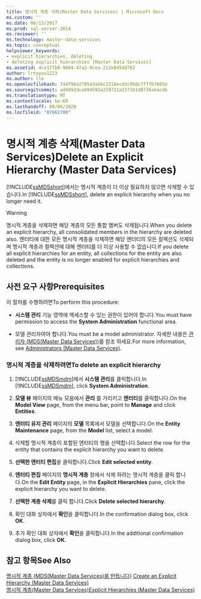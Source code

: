 ```yaml
---
title: 명시적 계층 삭제(Master Data Services) | Microsoft Docs
ms.custom: ''
ms.date: 06/13/2017
ms.prod: sql-server-2014
ms.reviewer: ''
ms.technology: master-data-services
ms.topic: conceptual
helpviewer_keywords:
- explicit hierarchies, deleting
- deleting explicit hierarchies [Master Data Services]
ms.assetid: 4ce177b0-9884-47a2-9cea-212e845dd762
author: lrtoyou1223
ms.author: lle
ms.openlocfilehash: 744f96a2705a3abbc2318ecd3c9b0c7fffb7605e
ms.sourcegitcommit: ad4d92dce894592a259721a1571b1d8736abacdb
ms.translationtype: MT
ms.contentlocale: ko-KR
ms.lasthandoff: 08/04/2020
ms.locfileid: "87661700"
---
```

# <a name="delete-an-explicit-hierarchy-master-data-services"></a><span data-ttu-id="c76f1-102">명시적 계층 삭제(Master Data Services)</span><span class="sxs-lookup"><span data-stu-id="c76f1-102">Delete an Explicit Hierarchy (Master Data Services)</span></span>
  <span data-ttu-id="c76f1-103">[!INCLUDE[ssMDSshort](../includes/ssmdsshort-md.md)]에서는 명시적 계층이 더 이상 필요하지 않으면 삭제할 수 있습니다.</span><span class="sxs-lookup"><span data-stu-id="c76f1-103">In [!INCLUDE[ssMDSshort](../includes/ssmdsshort-md.md)], delete an explicit hierarchy when you no longer need it.</span></span>  
  
> [!WARNING]  
>  <span data-ttu-id="c76f1-104">명시적 계층을 삭제하면 해당 계층의 모든 통합 멤버도 삭제됩니다.</span><span class="sxs-lookup"><span data-stu-id="c76f1-104">When you delete an explicit hierarchy, all consolidated members in the hierarchy are deleted also.</span></span> <span data-ttu-id="c76f1-105">엔터티에 대한 모든 명시적 계층을 삭제하면 해당 엔터티의 모든 컬렉션도 삭제되며 명시적 계층과 컬렉션에 대해 엔터티를 더 이상 사용할 수 없습니다.</span><span class="sxs-lookup"><span data-stu-id="c76f1-105">If you delete all explicit hierarchies for an entity, all collections for the entity are also deleted and the entity is no longer enabled for explicit hierarchies and collections.</span></span>  
  
## <a name="prerequisites"></a><span data-ttu-id="c76f1-106">사전 요구 사항</span><span class="sxs-lookup"><span data-stu-id="c76f1-106">Prerequisites</span></span>  
 <span data-ttu-id="c76f1-107">이 절차를 수행하려면</span><span class="sxs-lookup"><span data-stu-id="c76f1-107">To perform this procedure:</span></span>  
  
-   <span data-ttu-id="c76f1-108">**시스템 관리** 기능 영역에 액세스할 수 있는 권한이 있어야 합니다.</span><span class="sxs-lookup"><span data-stu-id="c76f1-108">You must have permission to access the **System Administration** functional area.</span></span>  
  
-   <span data-ttu-id="c76f1-109">모델 관리자여야 합니다.</span><span class="sxs-lookup"><span data-stu-id="c76f1-109">You must be a model administrator.</span></span> <span data-ttu-id="c76f1-110">자세한 내용은 [관리자 &#40;MDS(Master Data Services)&#41;](administrators-master-data-services.md)를 참조 하세요.</span><span class="sxs-lookup"><span data-stu-id="c76f1-110">For more information, see [Administrators &#40;Master Data Services&#41;](administrators-master-data-services.md).</span></span>  
  
### <a name="to-delete-an-explicit-hierarchy"></a><span data-ttu-id="c76f1-111">명시적 계층을 삭제하려면</span><span class="sxs-lookup"><span data-stu-id="c76f1-111">To delete an explicit hierarchy</span></span>  
  
1.  <span data-ttu-id="c76f1-112">[!INCLUDE[ssMDSmdm](../includes/ssmdsmdm-md.md)]에서 **시스템 관리**를 클릭합니다.</span><span class="sxs-lookup"><span data-stu-id="c76f1-112">In [!INCLUDE[ssMDSmdm](../includes/ssmdsmdm-md.md)], click **System Administration**.</span></span>  
  
2.  <span data-ttu-id="c76f1-113">**모델 뷰** 페이지의 메뉴 모음에서 **관리** 를 가리키고 **엔터티**를 클릭합니다.</span><span class="sxs-lookup"><span data-stu-id="c76f1-113">On the **Model View** page, from the menu bar, point to **Manage** and click **Entities**.</span></span>  
  
3.  <span data-ttu-id="c76f1-114">**엔터티 유지 관리** 페이지의 **모델** 목록에서 모델을 선택합니다.</span><span class="sxs-lookup"><span data-stu-id="c76f1-114">On the **Entity Maintenance** page, from the **Model** list, select a model.</span></span>  
  
4.  <span data-ttu-id="c76f1-115">삭제할 명시적 계층이 포함된 엔터티의 행을 선택합니다.</span><span class="sxs-lookup"><span data-stu-id="c76f1-115">Select the row for the entity that contains the explicit hierarchy you want to delete.</span></span>  
  
5.  <span data-ttu-id="c76f1-116">**선택한 엔터티 편집**을 클릭합니다.</span><span class="sxs-lookup"><span data-stu-id="c76f1-116">Click **Edit selected entity**.</span></span>  
  
6.  <span data-ttu-id="c76f1-117">**엔터티 편집** 페이지의 **명시적 계층** 창에서 삭제 하려는 명시적 계층을 클릭 합니다.</span><span class="sxs-lookup"><span data-stu-id="c76f1-117">On the **Edit Entity** page, in the **Explicit Hierarchies** pane, click the explicit hierarchy you want to delete.</span></span>  
  
7.  <span data-ttu-id="c76f1-118">**선택한 계층 삭제**를 클릭 합니다.</span><span class="sxs-lookup"><span data-stu-id="c76f1-118">Click **Delete selected hierarchy**.</span></span>  
  
8.  <span data-ttu-id="c76f1-119">확인 대화 상자에서 **확인**을 클릭합니다.</span><span class="sxs-lookup"><span data-stu-id="c76f1-119">In the confirmation dialog box, click **OK**.</span></span>  
  
9. <span data-ttu-id="c76f1-120">추가 확인 대화 상자에서 **확인**을 클릭합니다.</span><span class="sxs-lookup"><span data-stu-id="c76f1-120">In the additional confirmation dialog box, click **OK**.</span></span>  
  
## <a name="see-also"></a><span data-ttu-id="c76f1-121">참고 항목</span><span class="sxs-lookup"><span data-stu-id="c76f1-121">See Also</span></span>  
 <span data-ttu-id="c76f1-122">[명시적 계층 &#40;MDS(Master Data Services)를 만듭니다&#41;](../../2014/master-data-services/create-an-explicit-hierarchy-master-data-services.md) </span><span class="sxs-lookup"><span data-stu-id="c76f1-122">[Create an Explicit Hierarchy &#40;Master Data Services&#41;](../../2014/master-data-services/create-an-explicit-hierarchy-master-data-services.md) </span></span>  
 [<span data-ttu-id="c76f1-123">명시적 계층&#40;Master Data Services&#41;</span><span class="sxs-lookup"><span data-stu-id="c76f1-123">Explicit Hierarchies &#40;Master Data Services&#41;</span></span>](../../2014/master-data-services/explicit-hierarchies-master-data-services.md)  
  
  

